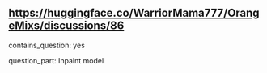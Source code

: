 ## https://huggingface.co/WarriorMama777/OrangeMixs/discussions/86

contains_question: yes

question_part: Inpaint model